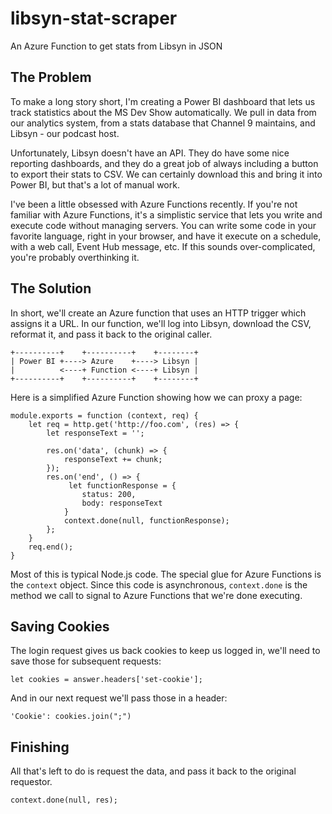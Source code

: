 # libsyn-stat-scraper
An Azure Function to get stats from Libsyn in JSON

## The Problem

To make a long story short, I'm creating a Power BI dashboard that lets us track statistics about the MS Dev Show automatically. We pull in data from our analytics system, from a stats database that Channel 9 maintains, and Libsyn - our podcast host.

Unfortunately, Libsyn doesn't have an API. They do have some nice reporting dashboards, and they do a great job of always including a button to export their stats to CSV. We can certainly download this and bring it into Power BI, but that's a lot of manual work.

I've been a little obsessed with Azure Functions recently. If you're not familiar with Azure Functions, it's a simplistic service that lets you write and execute code without managing servers. You can write some code in your favorite language, right in your browser, and have it execute on a schedule, with a web call, Event Hub message, etc. If this sounds over-complicated, you're probably overthinking it.

## The Solution

In short, we'll create an Azure function that uses an HTTP trigger which assigns it a URL. In our function, we'll log into Libsyn, download the CSV, reformat it, and pass it back to the original caller.

    +----------+    +----------+    +--------+
    | Power BI +----> Azure    +----> Libsyn |
    |          <----+ Function <----+ Libsyn |
    +----------+    +----------+    +--------+

Here is a simplified Azure Function showing how we can proxy a page:

    module.exports = function (context, req) {
        let req = http.get('http://foo.com', (res) => {
            let responseText = '';

            res.on('data', (chunk) => {
                responseText += chunk;
            });
            res.on('end', () => {
                 let functionResponse = {
                    status: 200,
                    body: responseText
                }
                context.done(null, functionResponse);  
            };
        }
        req.end();
    }

Most of this is typical Node.js code. The special glue for Azure Functions is the `context` object. Since this code is asynchronous, `context.done` is the method we call to signal to Azure Functions that we're done executing.

## Saving Cookies

The login request gives us back cookies to keep us logged in, we'll need to save those for subsequent requests:

    let cookies = answer.headers['set-cookie'];

And in our next request we'll pass those in a header:

    'Cookie': cookies.join(";")

## Finishing

All that's left to do is request the data, and pass it back to the original requestor.

    context.done(null, res);